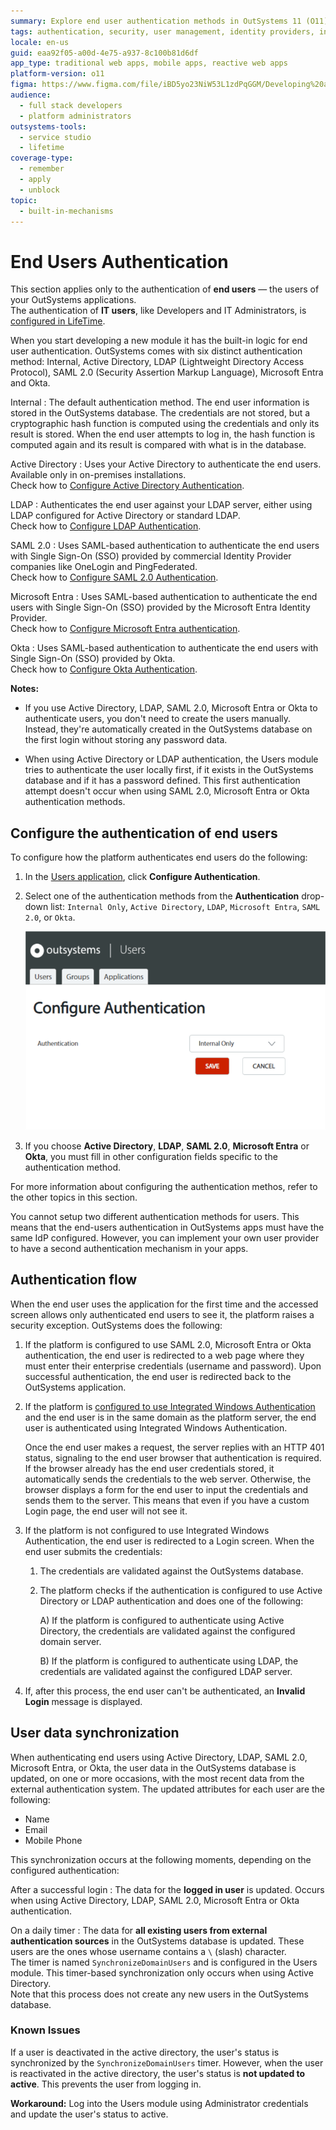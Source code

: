 ```yaml
---
summary: Explore end user authentication methods in OutSystems 11 (O11), including Internal, Active Directory, LDAP, SAML 2.0, Microsoft Entra, and Okta.
tags: authentication, security, user management, identity providers, integration
locale: en-us
guid: eaa92f05-a00d-4e75-a937-8c100b81d6df
app_type: traditional web apps, mobile apps, reactive web apps
platform-version: o11
figma: https://www.figma.com/file/iBD5yo23NiW53L1zdPqGGM/Developing%20an%20Application?node-id=280:60
audience:
  - full stack developers
  - platform administrators
outsystems-tools:
  - service studio
  - lifetime
coverage-type:
  - remember
  - apply
  - unblock
topic:
  - built-in-mechanisms
---
```


# End Users Authentication

<div class="info" markdown="1">

This section applies only to the authentication of **end users** — the users of your OutSystems applications.  
The authentication of **IT users**, like Developers and IT Administrators, is [configured in LifeTime](../../../manage-platform-app-lifecycle/manage-it-teams/use-an-external-authentication-provider.md).

</div>

When you start developing a new module it has the built-in logic for end user authentication. OutSystems comes with six distinct authentication method: Internal, Active Directory, LDAP (Lightweight Directory Access Protocol), SAML 2.0 (Security Assertion Markup Language), Microsoft Entra and Okta.

Internal
:   The default authentication method. The end user information is stored in the OutSystems database. The credentials are not stored, but a cryptographic hash function is computed using the credentials and only its result is stored. When the end user attempts to log in, the hash function is computed again and its result is compared with what is in the database.

Active Directory
:   Uses your Active Directory to authenticate the end users. Available only in on-premises installations.  
    Check how to [Configure Active Directory Authentication](configure-active-directory.md).

LDAP
:   Authenticates the end user against your LDAP server, either using LDAP configured for Active Directory or standard LDAP.  
    Check how to [Configure LDAP Authentication](configure-ldap.md).

SAML 2.0
:   Uses SAML-based authentication to authenticate the end users with Single Sign-On (SSO) provided by commercial Identity Provider companies like OneLogin and PingFederated.  
    Check how to [Configure SAML 2.0 Authentication](configure-saml.md).

Microsoft Entra
:   Uses SAML-based authentication to authenticate the end users with Single Sign-On (SSO) provided by the Microsoft Entra Identity Provider.  
    Check how to [Configure Microsoft Entra authentication](configure-azuread.md).

Okta
:   Uses SAML-based authentication to authenticate the end users with Single Sign-On (SSO) provided by Okta.  
    Check how to [Configure Okta Authentication](configure-okta.md).

**Notes:**

* If you use Active Directory, LDAP, SAML 2.0, Microsoft Entra or Okta to authenticate users, you don't need to create the users manually. Instead, they're automatically created in the OutSystems database on the first login without storing any password data.

* When using Active Directory or LDAP authentication, the Users module tries to authenticate the user locally first, if it exists in the OutSystems database and if it has a password defined. This first authentication attempt doesn't occur when using SAML 2.0, Microsoft Entra or Okta authentication methods.

## Configure the authentication of end users

To configure how the platform authenticates end users do the following:

1. In the [Users application](../accessing-users.md), click **Configure Authentication**.

1. Select one of the authentication methods from the **Authentication** drop-down list: `Internal Only`, `Active Directory`, `LDAP`, `Microsoft Entra`, `SAML 2.0`, or `Okta`.

    ![Screenshot of LDAP authentication configuration options in OutSystems Users application](images/ldap-2.png "LDAP Authentication Configuration")

1. If you choose **Active Directory**, **LDAP**, **SAML 2.0**, **Microsoft Entra** or **Okta**, you must fill in other configuration fields specific to the authentication method. 

For more information about configuring the authentication methos, refer to the other topics in this section.

<div class="info" markdown="1">

You cannot setup two different authentication methods for users. This means that the end-users authentication in OutSystems apps must have the same IdP configured. However, you can implement your own user provider to have a second authentication mechanism in your apps.

</div>

## Authentication flow

When the end user uses the application for the first time and the accessed screen allows only authenticated end users to see it, the platform raises a security exception. OutSystems does the following:

1. If the platform is configured to use SAML 2.0, Microsoft Entra or Okta authentication, the end user is redirected to a web page where they must enter their enterprise credentials (username and password). Upon successful authentication, the end user is redirected back to the OutSystems application.

1. If the platform is [configured to use Integrated Windows Authentication](<integrated-authentication.md>) and the end user is in the same domain as the platform server, the end user is authenticated using Integrated Windows Authentication.

    Once the end user makes a request, the server replies with an HTTP 401 status, signaling to the end user browser that authentication is required. If the browser already has the end user credentials stored, it automatically sends the credentials to the web server. Otherwise, the browser displays a form for the end user to input the credentials and sends them to the server. This means that even if you have a custom Login page, the end user will not see it.

1. If the platform is not configured to use Integrated Windows Authentication, the end user is redirected to a Login screen. When the end user submits the credentials:

    1. The credentials are validated against the OutSystems database.

    1. The platform checks if the authentication is configured to use Active Directory or LDAP authentication and does one of the following:

        A) If the platform is configured to authenticate using Active Directory, the credentials are validated against the configured domain server.

        B) If the platform is configured to authenticate using LDAP, the credentials are validated against the configured LDAP server.

1. If, after this process, the end user can't be authenticated, an **Invalid Login** message is displayed.

## User data synchronization

When authenticating end users using Active Directory, LDAP, SAML 2.0, Microsoft Entra, or Okta, the user data in the OutSystems database is updated, on one or more occasions, with the most recent data from the external authentication system. The updated attributes for each user are the following:

* Name
* Email
* Mobile Phone

This synchronization occurs at the following moments, depending on the configured authentication:

After a successful login
:   The data for the **logged in user** is updated. Occurs when using Active Directory, LDAP, SAML 2.0, Microsoft Entra or Okta authentication.

On a daily timer
:   The data for **all existing users from external authentication sources** in the OutSystems database is updated. These users are the ones whose username contains a `\` (slash) character.  
The timer is named `SynchronizeDomainUsers` and is configured in the Users module. This timer-based synchronization only occurs when using Active Directory.  
Note that this process does not create any new users in the OutSystems database.

### Known Issues

If a user is deactivated in the active directory, the user's status is synchronized by the `SynchronizeDomainUsers` timer. However, when the user is reactivated in the active directory, the user's status is **not updated to active**. This prevents the user from logging in.

**Workaround:** Log into the Users module using Administrator credentials and update the user's status to active.

